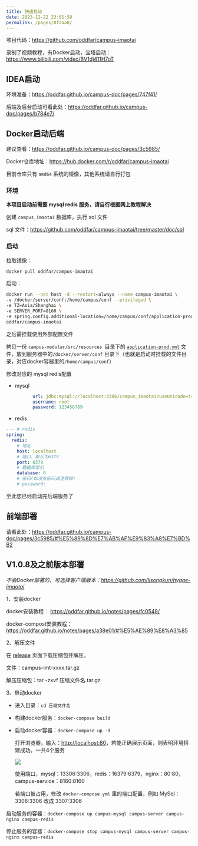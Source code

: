 ```yaml
---
title: 快速启动
date: 2023-12-22 23:01:58
permalink: /pages/8f2aa8/
---
```

项目代码：<https://github.com/oddfar/campus-imaotai>

录制了视频教程，有Docker启动，宝塔启动：<https://www.bilibili.com/video/BV1dj411H7oT>

## IDEA启动



环境准备：<https://oddfar.github.io/campus-doc/pages/747f41/>

后端及后台启动可看此处：<https://oddfar.github.io/campus-doc/pages/b784e7/>



## Docker启动后端

建议查看：<https://oddfar.github.io/campus-doc/pages/3c5985/>

Docker仓库地址：<https://hub.docker.com/r/oddfar/campus-imaotai>

目前仓库只有 `amd64` 系统的镜像，其他系统请自行打包



### 环境

**本项目启动前需要 mysql redis 服务，请自行根据网上教程解决**

创建 `campus_imaotai` 数据库，执行 sql 文件

sql 文件：<https://github.com/oddfar/campus-imaotai/tree/master/doc/sql>

### 启动

拉取镜像：

```sh
docker pull oddfar/campus-imaotai
```

启动：

```sh
docker run --net host -d --restart=always --name campus-imaotai \
-v /docker/server/conf:/home/campus/conf --privileged \
-e TZ=Asia/Shanghai \
-e SERVER_PORT=8160 \
-e spring.config.additional-location=/home/campus/conf/application-prod.yml \
oddfar/campus-imaotai
```

之后需挂载使用外部配置文件

拷贝一份 `campus-modular/src/resources `目录下的 [ `application-prod.yml`](https://github.com/oddfar/campus-imaotai/blob/master/campus-modular/src/main/resources/application-prod.yml) 文件，放到服务器中的`/docker/server/conf` 目录下（也就是启动时挂载的文件目录，对应docker容器里的`/home/campus/conf`）

修改对应的 mysql redis配置

- mysql

```yml
          url: jdbc:mysql://localhost:3306/campus_imaotai?useUnicode=true&characterEncoding=utf8&zeroDateTimeBehavior=convertToNull&useSSL=true&serverTimezone=GMT%2B8&autoReconnect=true&rewriteBatchedStatements=true&allowPublicKeyRetrieval=true
          username: root
          password: 123456789
```

- redis

```yml
--- # redis
spring:
  redis:
    # 地址
    host: localhost
    # 端口，默认为6379
    port: 6379
    # 数据库索引
    database: 0
    # 密码(如没有密码请注释掉)
    # password:
```

至此您已经启动完后端服务了



## 前端部署

请看此处：<https://oddfar.github.io/campus-doc/pages/3c5985/#%E5%89%8D%E7%AB%AF%E9%83%A8%E7%BD%B2>



## V1.0.8及之前版本部署

_不会Docker部署的，可选择客户端版本：https://github.com/lisongkun/hygge-imaotai_

1、安装docker

docker安装教程： https://oddfar.github.io/notes/pages/fc0548/

docker-compost安装教程：https://oddfar.github.io/notes/pages/a38e01/#%E5%AE%89%E8%A3%85

2、解压文件

在 [release](https://github.com/oddfar/campus-imaotai/releases) 页面下载压缩包并解压。

文件：campus-imt-xxxx.tar.gz

解压压缩包：tar -zxvf 压缩文件名.tar.gz

3、启动docker

- 进入目录：`cd 压缩文件名`

- 构建docker服务：`docker-compose build`

- 启动docker容器：`docker-compose up -d`

  打开浏览器，输入：[http://localhost:80](http://localhost/)，若能正确展示页面，则表明环境搭建成功。一共4个服务

  ![](https://gcore.jsdelivr.net/gh/oddfar/campus-imaotai/.github/be983240837a2d5deb082157e4772d0f.png)

  使用端口，mysql：13306:3306，redis：16379:6379，nginx：80:80，campus-service：8160:8160

  若端口被占用，修改 `docker-compose.yml` 里的端口配置，例如 MySql：3306:3306 改成 3307:3306

启动服务的容器：`docker-compose up campus-mysql campus-server campus-nginx campus-redis`

停止服务的容器：`docker-compose stop campus-mysql campus-server campus-nginx campus-redis`